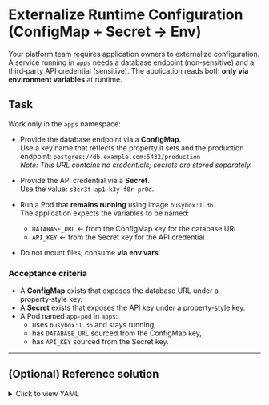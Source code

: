 # Externalize Runtime Configuration (ConfigMap + Secret → Env)

Your platform team requires application owners to externalize configuration. A service running in `apps` needs a database endpoint (non‑sensitive) and a third‑party API credential (sensitive). The application reads both **only via environment variables** at runtime.

## Task

Work only in the `apps` namespace:

- Provide the database endpoint via a **ConfigMap**.  
  Use a key name that reflects the property it sets and the production endpoint:
  `postgres://db.example.com:5432/production`  
  *Note: This URL contains no credentials; secrets are stored separately.*

- Provide the API credential via a **Secret**.  
  Use the value: `s3cr3t-ap1-k3y-f0r-pr0d`.

- Run a Pod that **remains running** using image `busybox:1.36`.  
  The application expects the variables to be named:
  - `DATABASE_URL` ← from the ConfigMap key for the database URL
  - `API_KEY`      ← from the Secret key for the API credential

- Do not mount files; consume **via env vars**.

### Acceptance criteria

- A **ConfigMap** exists that exposes the database URL under a property‑style key.
- A **Secret** exists that exposes the API key under a property‑style key.
- A Pod named `app-pod` in `apps`:
  - uses `busybox:1.36` and stays running,
  - has `DATABASE_URL` sourced from the ConfigMap key,
  - has `API_KEY` sourced from the Secret key.

---

## (Optional) Reference solution

<details>
<summary>Click to view YAML</summary>

```yaml
apiVersion: v1
kind: ConfigMap
metadata:
  name: app-config
  namespace: apps
data:
  database.url: postgres://db.example.com:5432/production
---
apiVersion: v1
kind: Secret
metadata:
  name: api-credentials
  namespace: apps
type: Opaque
stringData:
  api.key: s3cr3t-ap1-k3y-f0r-pr0d
---
apiVersion: v1
kind: Pod
metadata:
  name: app-pod
  namespace: apps
spec:
  containers:
  - name: app
    image: busybox:1.36
    command: ["/bin/sh","-c","tail -f /dev/null"]
    env:
    - name: DATABASE_URL
      valueFrom:
        configMapKeyRef:
          name: app-config
          key: database.url
    - name: API_KEY
      valueFrom:
        secretKeyRef:
          name: api-credentials
          key: api.key
```
</details> 
